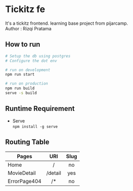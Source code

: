 # Tickitz fe  

It's a tickitz frontend. learning base project from pijarcamp.  
Author : Rizqi Pratama  

## How to run

```bash
# Setup the db using postgres
# Configure the dot env

# run on development
npm run start

# run on production
npm run build
serve -s build

```

## Runtime Requirement

- Serve  
``npm install -g serve``

## Routing Table

**Pages** | **URI** | **Slug**
--------------|:-------:|:--------:
Home          |    /    | no
MovieDetail   | /detail | yes
ErrorPage404  |   /*    | no
